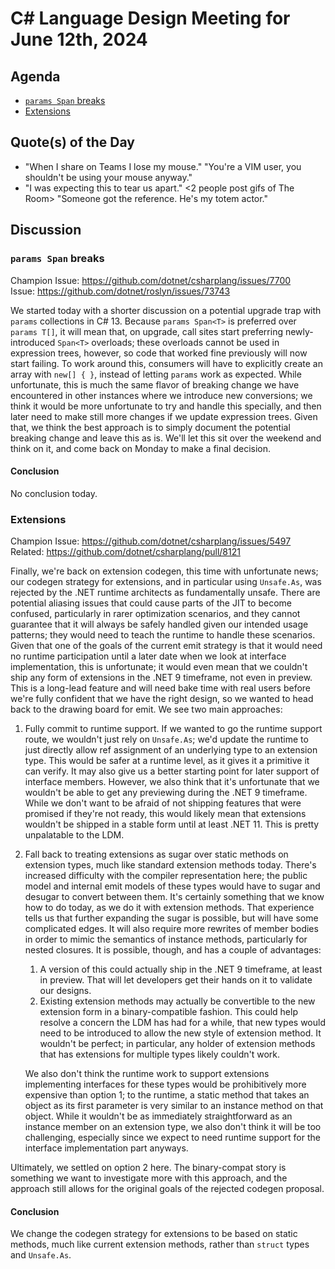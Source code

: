 # C# Language Design Meeting for June 12th, 2024

## Agenda

- [`params Span` breaks](#params-span-breaks)
- [Extensions](#extensions)


## Quote(s) of the Day

- "When I share on Teams I lose my mouse." "You're a VIM user, you shouldn't be using your mouse anyway."
- "I was expecting this to tear us apart." <2 people post gifs of The Room> "Someone got the reference. He's my totem actor."

## Discussion

### `params Span` breaks

Champion Issue: https://github.com/dotnet/csharplang/issues/7700  
Issue: https://github.com/dotnet/roslyn/issues/73743

We started today with a shorter discussion on a potential upgrade trap with `params` collections in C# 13. Because `params Span<T>` is preferred over `params T[]`, it will mean
that, on upgrade, call sites start preferring newly-introduced `Span<T>` overloads; these overloads cannot be used in expression trees, however, so code that worked fine previously
will now start failing. To work around this, consumers will have to explicitly create an array with `new[] { }`, instead of letting `params` work as expected. While unfortunate, this
is much the same flavor of breaking change we have encountered in other instances where we introduce new conversions; we think it would be more unfortunate to try and handle this
specially, and then later need to make still more changes if we update expression trees. Given that, we think the best approach is to simply document the potential breaking change
and leave this as is. We'll let this sit over the weekend and think on it, and come back on Monday to make a final decision.

#### Conclusion

No conclusion today.

### Extensions

Champion Issue: https://github.com/dotnet/csharplang/issues/5497  
Related: https://github.com/dotnet/csharplang/pull/8121

Finally, we're back on extension codegen, this time with unfortunate news; our codegen strategy for extensions, and in particular using `Unsafe.As`, was rejected by the .NET runtime
architects as fundamentally unsafe. There are potential aliasing issues that could cause parts of the JIT to become confused, particularly in rarer optimization scenarios, and they
cannot guarantee that it will always be safely handled given our intended usage patterns; they would need to teach the runtime to handle these scenarios. Given that one of the goals
of the current emit strategy is that it would need no runtime participation until a later date when we look at interface implementation, this is unfortunate; it would even mean that
we couldn't ship any form of extensions in the .NET 9 timeframe, not even in preview. This is a long-lead feature and will need bake time with real users before we're fully confident
that we have the right design, so we wanted to head back to the drawing board for emit. We see two main approaches:

1. Fully commit to runtime support. If we wanted to go the runtime support route, we wouldn't just rely on `Unsafe.As`; we'd update the runtime to just directly allow ref assignment of an
   underlying type to an extension type. This would be safer at a runtime level, as it gives it a primitive it can verify. It may also give us a better starting point for later support
   of interface members. However, we also think that it's unfortunate that we wouldn't be able to get any previewing during the .NET 9 timeframe. While we don't want to be afraid of not
   shipping features that were promised if they're not ready, this would likely mean that extensions wouldn't be shipped in a stable form until at least .NET 11.  This is pretty
   unpalatable to the LDM.
2. Fall back to treating extensions as sugar over static methods on extension types, much like standard extension methods today. There's increased difficulty with the compiler
   representation here; the public model and internal emit models of these types would have to sugar and desugar to convert between them. It's certainly something that we know how to
   do today, as we do it with extension methods. That experience tells us that further expanding the sugar is possible, but will have some complicated edges. It will also require more
   rewrites of member bodies in order to mimic the semantics of instance methods, particularly for nested closures. It is possible, though, and has a couple of advantages:
    1. A version of this could actually ship in the .NET 9 timeframe, at least in preview. That will let developers get their hands on it to validate our designs.
    2. Existing extension methods may actually be convertible to the new extension form in a binary-compatible fashion. This could help resolve a concern the LDM has had for a while,
       that new types would need to be introduced to allow the new style of extension method. It wouldn't be perfect; in particular, any holder of extension methods that has extensions
       for multiple types likely couldn't work.

   We also don't think the runtime work to support extensions implementing interfaces for these types would be prohibitively more expensive than option 1; to the runtime, a static method
   that takes an object as its first parameter is very similar to an instance method on that object. While it wouldn't be as immediately straightforward as an instance member on an
   extension type, we also don't think it will be too challenging, especially since we expect to need runtime support for the interface implementation part anyways.

Ultimately, we settled on option 2 here. The binary-compat story is something we want to investigate more with this approach, and the approach still allows for the original goals of the
rejected codegen proposal.

#### Conclusion

We change the codegen strategy for extensions to be based on static methods, much like current extension methods, rather than `struct` types and `Unsafe.As`.
